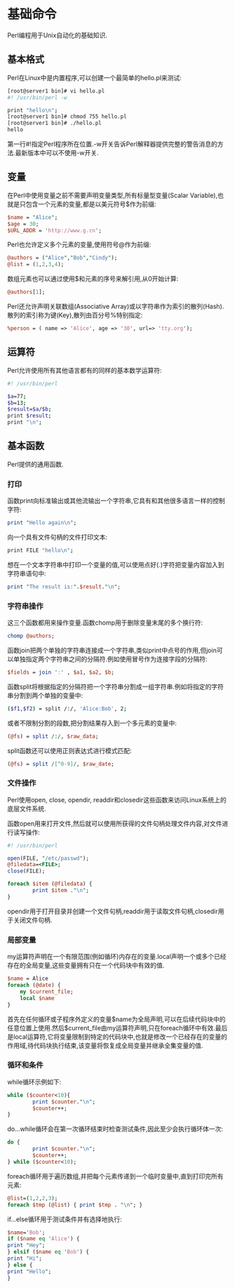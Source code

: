 # 基础命令

Perl编程用于Unix自动化的基础知识.

## 基本格式

Perl在Linux中是内置程序,可以创建一个最简单的hello.pl来测试:

```sh
[root@server1 bin]# vi hello.pl 
#! /usr/bin/perl -w

print "hello\n";
[root@server1 bin]# chmod 755 hello.pl 
[root@server1 bin]# ./hello.pl 
hello
```

第一行#!指定Perl程序所在位置.-w开关告诉Perl解释器提供完整的警告消息的方法.最新版本中可以不使用-w开关.



## 变量

在Perl中使用变量之前不需要声明变量类型,所有标量型变量(Scalar Variable),也就是只包含一个元素的变量,都是以美元符号$作为前缀:

```perl
$name = "Alice";
$age = 30;
$URL_ADDR = 'http://www.g.cn';
```

Perl也允许定义多个元素的变量,使用符号@作为前缀:

```perl
@authors = ("Alice","Bob","Cindy");
@list = (1,2,3,4);
```

数组元素也可以通过使用$和元素的序号来解引用,从0开始计算:

```perl
@authors[1];
```

Perl还允许声明关联数组(Associative Array)或以字符串作为索引的散列(Hash).散列的索引称为键(Key),散列由百分号%特别指定:

```perl
%person = ( name => 'Alice', age => '30', url=> 'tty.org');
```



## 运算符

Perl允许使用所有其他语言都有的同样的基本数学运算符:

```sh
#! /usr/bin/perl

$a=77;
$b=13;
$result=$a/$b;
print $result;
print "\n";
```



## 基本函数

Perl提供的通用函数.

### 打印

函数print向标准输出或其他流输出一个字符串,它具有和其他很多语言一样的控制字符:

```perl
print "Hello again\n";
```

向一个具有文件句柄的文件打印文本:

```sh
print FILE "hello\n";
```

想在一个文本字符串中打印一个变量的值,可以使用点好(.)字符把变量内容加入到字符串语句中:

```perl
print "The result is:".$result."\n";
```

### 字符串操作

这三个函数都用来操作变量.函数chomp用于删除变量末尾的多个换行符:

```perl
chomp @authors;
```

函数join把两个单独的字符串连接成一个字符串,类似print中点号的作用,但join可以单独指定两个字符串之间的分隔符.例如使用冒号作为连接字段的分隔符:

```perl
$fields = join ':' , $a1, $a2, $b;
```

函数split将根据指定的分隔符把一个字符串分割成一组字符串.例如将指定的字符串分割到两个单独的变量中:

```sh
($f1,$f2) = split /:/, 'Alice:Bob', 2;
```

或者不限制分割的段数,把分割结果存入到一个多元素的变量中:

```perl
(@fs) = split /:/, $raw_data;
```

split函数还可以使用正则表达式进行模式匹配:

```perl
(@fs) = split /[^0-9]/, $raw_date;
```

### 文件操作

Perl使用open, close, opendir, readdir和closedir这些函数来访问Linux系统上的底层文件系统.

函数open用来打开文件,然后就可以使用所获得的文件句柄处理文件内容,对文件进行读写操作:

```perl
#! /usr/bin/perl

open(FILE, "/etc/passwd");
@filedata=<FILE>;
close(FILE);

foreach $item (@filedata) {
        print $item ."\n";
}
```

opendir用于打开目录并创建一个文件句柄,readdir用于读取文件句柄,closedir用于关闭文件句柄.

### 局部变量

my运算符声明在一个有限范围(例如循环)内存在的变量.local声明一个或多个已经存在的全局变量,这些变量拥有只在一个代码块中有效的值.

```perl
$name = Alice
foreach (@date) {
	my $current_file;
	local $name
}
```

首先在任何循环或子程序外定义的变量\$name为全局声明,可以在后续代码块中的任意位置上使用.然后\$current_file由my运算符声明,只在foreach循环中有效.最后是local运算符,它将变量限制到特定的代码块中,也就是修改一个已经存在的变量的作用域,待代码块执行结束,该变量将恢复成全局变量并继承全集变量的值.

### 循环和条件

while循环示例如下:

```perl
while ($counter<10){
        print $counter."\n";
        $counter++;
}
```

do...while循环会在第一次循环结束时检查测试条件,因此至少会执行循环体一次:

```perl
do {
        print $counter."\n";
        $counter++;
} while ($counter<10);
```

foreach循环用于遍历数组,并把每个元素传递到一个临时变量中,直到打印完所有元素:

```perl
@list=(1,2,2,3);
foreach $tmp (@list) { print $tmp . "\n"; }
```

if...else循环用于测试条件并有选择地执行:

```perl
$name='Bob';
if ($name eq 'Alice') {
print "Hey";
} elsif ($name eq 'Bob') {
print "Hi";
} else {
print "Hello";
}
```

